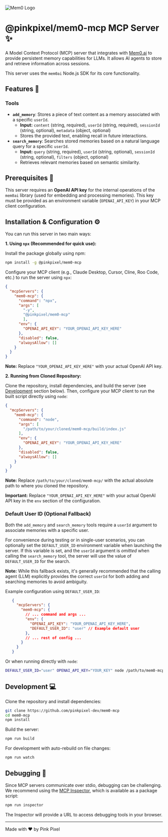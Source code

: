 ![Mem0 Logo](https://res.cloudinary.com/di7ctlowx/image/upload/v1741739911/mem0-logo_dlssjm.svg)


# @pinkpixel/mem0-mcp MCP Server ✨

A Model Context Protocol (MCP) server that integrates with [Mem0.ai](https://mem0.ai/) to provide persistent memory capabilities for LLMs. It allows AI agents to store and retrieve information across sessions.

This server uses the `mem0ai` Node.js SDK for its core functionality.

## Features 🧠

### Tools

*   **`add_memory`**: Stores a piece of text content as a memory associated with a specific `userId`.
    *   **Input:** `content` (string, required), `userId` (string, required), `sessionId` (string, optional), `metadata` (object, optional)
    *   Stores the provided text, enabling recall in future interactions.
*   **`search_memory`**: Searches stored memories based on a natural language query for a specific `userId`.
    *   **Input:** `query` (string, required), `userId` (string, optional), `sessionId` (string, optional), `filters` (object, optional)
    *   Retrieves relevant memories based on semantic similarity.

## Prerequisites 🔑

This server requires an **OpenAI API key** for the internal operations of the `mem0ai` library (used for embedding and processing memories). This key must be provided as an environment variable (`OPENAI_API_KEY`) in your MCP client configuration.

## Installation & Configuration ⚙️

You can run this server in two main ways:

**1. Using `npx` (Recommended for quick use):**

   Install the package globally using npm:

   ```bash
   npm install -g @pinkpixel/mem0-mcp
   ```

Configure your MCP client (e.g., Claude Desktop, Cursor, Cline, Roo Code, etc.) to run the server using `npx`:

   ```json
   {
     "mcpServers": {
       "mem0-mcp": {
         "command": "npx",
         "args": [
           "-y",
           "@pinkpixel/mem0-mcp"
           ],
         "env": {
           "OPENAI_API_KEY": "YOUR_OPENAI_API_KEY_HERE"
         },
         "disabled": false,
         "alwaysAllow": []
       }
     }
   }
   ```
   **Note:** Replace `"YOUR_OPENAI_API_KEY_HERE"` with your actual OpenAI API key.  

**2. Running from Cloned Repository:**

   Clone the repository, install dependencies, and build the server (see [Development](#development-) section below). Then, configure your MCP client to run the built script directly using `node`:

   ```json
   {
     "mcpServers": {
       "mem0-mcp": {
         "command": "node",
         "args": [
           "/path/to/your/cloned/mem0-mcp/build/index.js" 
         ],
         "env": {
           "OPENAI_API_KEY": "YOUR_OPENAI_API_KEY_HERE"
         },
         "disabled": false,
         "alwaysAllow": []
       }
     }
   }
   ```
   **Note:** Replace `/path/to/your/cloned/mem0-mcp/` with the actual absolute path to where you cloned the repository.

**Important:** Replace `"YOUR_OPENAI_API_KEY_HERE"` with your actual OpenAI API key in the `env` section of the configuration.


### Default User ID (Optional Fallback)

Both the `add_memory` and `search_memory` tools require a `userId` argument to associate memories with a specific user.

For convenience during testing or in single-user scenarios, you can optionally set the `DEFAULT_USER_ID` environment variable when launching the server. If this variable is set, and the `userId` argument is *omitted* when calling the `search_memory` tool, the server will use the value of `DEFAULT_USER_ID` for the search.

**Note:** While this fallback exists, it's generally recommended that the calling agent (LLM) explicitly provides the correct `userId` for both adding and searching memories to avoid ambiguity.

Example configuration using `DEFAULT_USER_ID`:

```json
   {
     "mcpServers": {
       "mem0-mcp": {
         // ... command and args ...
         "env": {
           "OPENAI_API_KEY": "YOUR_OPENAI_API_KEY_HERE",
           "DEFAULT_USER_ID": "user" // Example default user
         },
         // ... rest of config ...
       }
     }
   }
```

Or when running directly with `node`:

```bash
DEFAULT_USER_ID="user" OPENAI_API_KEY="YOUR_KEY" node /path/to/mem0-mcp/build/index.js
```

## Development 💻

Clone the repository and install dependencies:

```bash
git clone https://github.com/pinkpixel-dev/mem0-mcp 
cd mem0-mcp
npm install
```

Build the server:

```bash
npm run build
```

For development with auto-rebuild on file changes:

```bash
npm run watch
```

## Debugging 🐞

Since MCP servers communicate over stdio, debugging can be challenging. We recommend using the [MCP Inspector](https://github.com/modelcontextprotocol/inspector), which is available as a package script:

```bash
npm run inspector
```

The Inspector will provide a URL to access debugging tools in your browser.

---

Made with ❤️ by Pink Pixel
